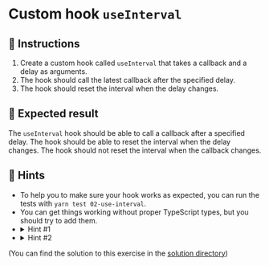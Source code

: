 # Custom hook `useInterval`

## 📝 Instructions

1. Create a custom hook called `useInterval` that takes a callback and a delay as arguments.
2. The hook should call the latest callback after the specified delay.
3. The hook should reset the interval when the delay changes.

## 🦉 Expected result

The `useInterval` hook should be able to call a callback after a specified delay. The hook should be able to reset the interval when the delay changes. The hook should not reset the interval when the callback changes.

## 🔎 Hints

- To help you to make sure your hook works as expected, you can run the tests with `yarn test 02-use-interval`.
- You can get things working without proper TypeScript types, but you should try to add them.
- <details>
  <summary>Hint #1</summary>
    You can use the `useEffect` hook to run code when the component is mounted and when the component is updated.
  </details>
- <details>
  <summary>Hint #2</summary>
    You can use the `useRef` hook to store a reference to the latest callback without triggering a re-render.
  </details>

(You can find the solution to this exercise in the [solution directory](./solution/hook.ts))
